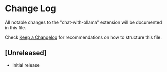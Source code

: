 # Change Log

All notable changes to the "chat-with-ollama" extension will be documented in this file.

Check [Keep a Changelog](http://keepachangelog.com/) for recommendations on how to structure this file.

## [Unreleased]

- Initial release
